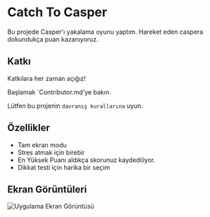 
# Catch To Casper

Bu projede Casper'ı yakalama oyunu yaptım. Hareket eden caspera dokundukça puan kazanıyoruz.


## Katkı

Katkılara her zaman açığız!

Başlamak `Contributor.md'ye bakın.

Lütfen bu projenin `davranış kurallarına` uyun.


## Özellikler

- Tam ekran modu
- Stres atmak için birebir
- En Yüksek Puanı aldıkça skorunuz kaydediliyor.
- Dikkat testi için harika bir seçim



  
## Ekran Görüntüleri

![Uygulama Ekran Görüntüsü](https://prnt.sc/4w1xJFiNpGmW)

  